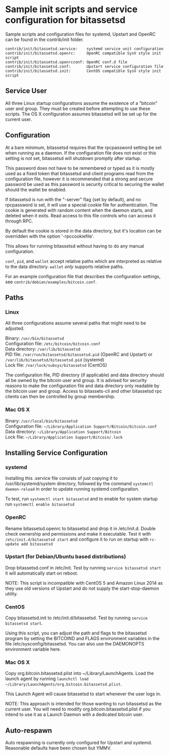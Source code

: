Sample init scripts and service configuration for bitassetsd
==========================================================

Sample scripts and configuration files for systemd, Upstart and OpenRC
can be found in the contrib/init folder.

    contrib/init/bitassetsd.service:    systemd service unit configuration
    contrib/init/bitassetsd.openrc:     OpenRC compatible SysV style init script
    contrib/init/bitassetsd.openrcconf: OpenRC conf.d file
    contrib/init/bitassetsd.conf:       Upstart service configuration file
    contrib/init/bitassetsd.init:       CentOS compatible SysV style init script

Service User
---------------------------------

All three Linux startup configurations assume the existence of a "bitcoin" user
and group.  They must be created before attempting to use these scripts.
The OS X configuration assumes bitassetsd will be set up for the current user.

Configuration
---------------------------------

At a bare minimum, bitassetsd requires that the rpcpassword setting be set
when running as a daemon.  If the configuration file does not exist or this
setting is not set, bitassetsd will shutdown promptly after startup.

This password does not have to be remembered or typed as it is mostly used
as a fixed token that bitassetsd and client programs read from the configuration
file, however it is recommended that a strong and secure password be used
as this password is security critical to securing the wallet should the
wallet be enabled.

If bitassetsd is run with the "-server" flag (set by default), and no rpcpassword is set,
it will use a special cookie file for authentication. The cookie is generated with random
content when the daemon starts, and deleted when it exits. Read access to this file
controls who can access it through RPC.

By default the cookie is stored in the data directory, but it's location can be overridden
with the option '-rpccookiefile'.

This allows for running bitassetsd without having to do any manual configuration.

`conf`, `pid`, and `wallet` accept relative paths which are interpreted as
relative to the data directory. `wallet` *only* supports relative paths.

For an example configuration file that describes the configuration settings,
see `contrib/debian/examples/bitcoin.conf`.

Paths
---------------------------------

### Linux

All three configurations assume several paths that might need to be adjusted.

Binary:              `/usr/bin/bitassetsd`  
Configuration file:  `/etc/bitcoin/bitcoin.conf`  
Data directory:      `/var/lib/bitassetsd`  
PID file:            `/var/run/bitassetsd/bitassetsd.pid` (OpenRC and Upstart) or `/var/lib/bitassetsd/bitassetsd.pid` (systemd)  
Lock file:           `/var/lock/subsys/bitassetsd` (CentOS)  

The configuration file, PID directory (if applicable) and data directory
should all be owned by the bitcoin user and group.  It is advised for security
reasons to make the configuration file and data directory only readable by the
bitcoin user and group.  Access to bitassets-cli and other bitassetsd rpc clients
can then be controlled by group membership.

### Mac OS X

Binary:              `/usr/local/bin/bitassetsd`  
Configuration file:  `~/Library/Application Support/Bitcoin/bitcoin.conf`  
Data directory:      `~/Library/Application Support/Bitcoin`  
Lock file:           `~/Library/Application Support/Bitcoin/.lock`  

Installing Service Configuration
-----------------------------------

### systemd

Installing this .service file consists of just copying it to
/usr/lib/systemd/system directory, followed by the command
`systemctl daemon-reload` in order to update running systemd configuration.

To test, run `systemctl start bitassetsd` and to enable for system startup run
`systemctl enable bitassetsd`

### OpenRC

Rename bitassetsd.openrc to bitassetsd and drop it in /etc/init.d.  Double
check ownership and permissions and make it executable.  Test it with
`/etc/init.d/bitassetsd start` and configure it to run on startup with
`rc-update add bitassetsd`

### Upstart (for Debian/Ubuntu based distributions)

Drop bitassetsd.conf in /etc/init.  Test by running `service bitassetsd start`
it will automatically start on reboot.

NOTE: This script is incompatible with CentOS 5 and Amazon Linux 2014 as they
use old versions of Upstart and do not supply the start-stop-daemon utility.

### CentOS

Copy bitassetsd.init to /etc/init.d/bitassetsd. Test by running `service bitassetsd start`.

Using this script, you can adjust the path and flags to the bitassetsd program by
setting the BITCOIND and FLAGS environment variables in the file
/etc/sysconfig/bitassetsd. You can also use the DAEMONOPTS environment variable here.

### Mac OS X

Copy org.bitcoin.bitassetsd.plist into ~/Library/LaunchAgents. Load the launch agent by
running `launchctl load ~/Library/LaunchAgents/org.bitcoin.bitassetsd.plist`.

This Launch Agent will cause bitassetsd to start whenever the user logs in.

NOTE: This approach is intended for those wanting to run bitassetsd as the current user.
You will need to modify org.bitcoin.bitassetsd.plist if you intend to use it as a
Launch Daemon with a dedicated bitcoin user.

Auto-respawn
-----------------------------------

Auto respawning is currently only configured for Upstart and systemd.
Reasonable defaults have been chosen but YMMV.
